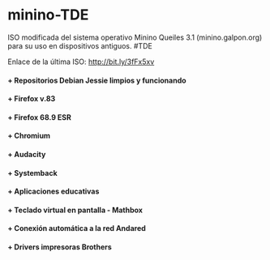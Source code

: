 # minino-TDE
ISO modificada del sistema operativo Minino Queiles 3.1 (minino.galpon.org) para su uso en dispositivos antiguos. #TDE

Enlace de la última ISO: http://bit.ly/3fFx5xv

#### + Repositorios Debian Jessie limpios y funcionando

#### +  Firefox v.83

#### +  Firefox 68.9 ESR

#### +  Chromium

#### +  Audacity

#### +  Systemback

#### +  Aplicaciones educativas

#### +  Teclado virtual en pantalla - Mathbox

#### +  Conexión automática a la red Andared

#### +  Drivers impresoras Brothers
